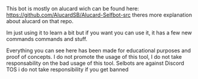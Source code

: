 This bot is mostly on alucard wich can be found here: https://github.com/AlucardSB/Alucard-Selfbot-src theres more explanation about alucard on that repo.

Im just using it to learn a bit but if you want you can use it, it has a few new commands commands and stuff.

Everything you can see here has been made for educational purposes and proof of concepts. I do not promote the usage of this tool, I do not take responsability on the bad usage of this tool. Selbots are against Discord TOS i do not take responsibility if you get banned
